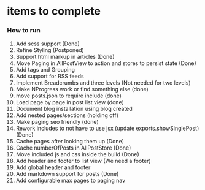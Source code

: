 # items to complete

### How to run 

1. Add scss support (Done)
2. Refine Styling (Postponed)
3. Support html markup in articles (Done)
4. Move Paging in AllPostView to action and stores to persist state (Done)
5. Add tags and Grouping
6. Add support for RSS feeds
7. Implement Breadcrumbs and three levels (Not needed for two levels)
8. Make NProgress work or find something else (done)
9. move posts.json to require include (done)
10. Load page by page in post list view (done)
11. Document blog installation using blog created
12. Add nested pages/sections (holding off)
13. Make paging seo friendly (done)
14. Rework includes to not have to use jsx (update exports.showSinglePost) (Done)
15. Cache pages after looking them up (Done)
16. Cache numberOfPosts in AllPostStore (Done)
17. Move included js and css inside the build (Done)
18. Add header and footer to list view (We need a footer)
19. Add global header and footer
20. Add markdown support for posts (Done)
21. Add configurable max pages to paging nav
